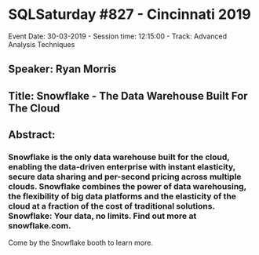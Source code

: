 # SQLSaturday #827 - Cincinnati 2019
Event Date: 30-03-2019 - Session time: 12:15:00 - Track: Advanced Analysis Techniques
## Speaker: Ryan Morris
## Title: Snowflake - The Data Warehouse Built For The Cloud
## Abstract:
### Snowflake is the only data warehouse built for the cloud, enabling the data-driven enterprise with instant elasticity, secure data sharing and per-second pricing across multiple clouds. Snowflake combines the power of data warehousing, the flexibility of big data platforms and the elasticity of the cloud at a fraction of the cost of traditional solutions. Snowflake: Your data, no limits. Find out more at snowflake.com.


Come by the Snowflake booth to learn more.
